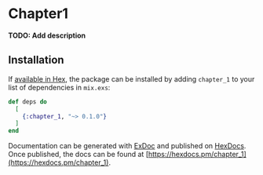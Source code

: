 # Chapter1

**TODO: Add description**

## Installation

If [available in Hex](https://hex.pm/docs/publish), the package can be installed
by adding `chapter_1` to your list of dependencies in `mix.exs`:

```elixir
def deps do
  [
    {:chapter_1, "~> 0.1.0"}
  ]
end
```

Documentation can be generated with [ExDoc](https://github.com/elixir-lang/ex_doc)
and published on [HexDocs](https://hexdocs.pm). Once published, the docs can
be found at [https://hexdocs.pm/chapter_1](https://hexdocs.pm/chapter_1).

